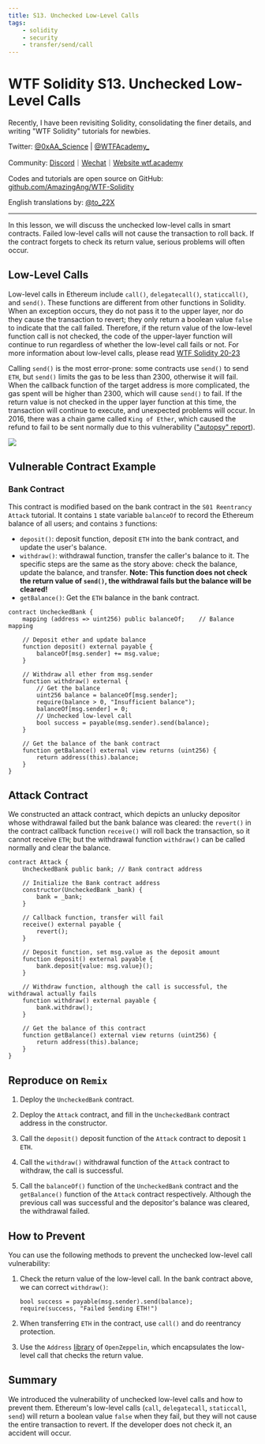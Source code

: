 ```yaml
---
title: S13. Unchecked Low-Level Calls
tags:
    - solidity
    - security
    - transfer/send/call
---
```


# WTF Solidity S13. Unchecked Low-Level Calls

Recently, I have been revisiting Solidity, consolidating the finer details, and writing "WTF Solidity" tutorials for newbies.

Twitter: [@0xAA_Science](https://twitter.com/0xAA_Science) | [@WTFAcademy_](https://twitter.com/WTFAcademy_)

Community: [Discord](https://discord.gg/5akcruXrsk)｜[Wechat](https://docs.google.com/forms/d/e/1FAIpQLSe4KGT8Sh6sJ7hedQRuIYirOoZK_85miz3dw7vA1-YjodgJ-A/viewform?usp=sf_link)｜[Website wtf.academy](https://wtf.academy)

Codes and tutorials are open source on GitHub: [github.com/AmazingAng/WTF-Solidity](https://github.com/AmazingAng/WTF-Solidity)

English translations by: [@to_22X](https://twitter.com/to_22X)

-----

In this lesson, we will discuss the unchecked low-level calls in smart contracts. Failed low-level calls will not cause the transaction to roll back. If the contract forgets to check its return value, serious problems will often occur.

## Low-Level Calls

Low-level calls in Ethereum include `call()`, `delegatecall()`, `staticcall()`, and `send()`. These functions are different from other functions in Solidity. When an exception occurs, they do not pass it to the upper layer, nor do they cause the transaction to revert; they only return a boolean value `false` to indicate that the call failed. Therefore, if the return value of the low-level function call is not checked, the code of the upper-layer function will continue to run regardless of whether the low-level call fails or not. For more information about low-level calls, please read [WTF Solidity 20-23](https://github.com/AmazingAng/WTF-Solidity)

Calling `send()` is the most error-prone: some contracts use `send()` to send `ETH`, but `send()` limits the gas to be less than 2300, otherwise it will fail. When the callback function of the target address is more complicated, the gas spent will be higher than 2300, which will cause `send()` to fail. If the return value is not checked in the upper layer function at this time, the transaction will continue to execute, and unexpected problems will occur. In 2016, there was a chain game called `King of Ether`, which caused the refund to fail to be sent normally due to this vulnerability (["autopsy" report](https://www.kingoftheether.com/postmortem.html)).

![](./img/S13-1.png)

## Vulnerable Contract Example

### Bank Contract

This contract is modified based on the bank contract in the `S01 Reentrancy Attack` tutorial. It contains `1` state variable `balanceOf` to record the Ethereum balance of all users; and contains `3` functions:
- `deposit()`: deposit function, deposit `ETH` into the bank contract, and update the user's balance.
- `withdraw()`: withdrawal function, transfer the caller's balance to it. The specific steps are the same as the story above: check the balance, update the balance, and transfer. **Note: This function does not check the return value of `send()`, the withdrawal fails but the balance will be cleared!**
- `getBalance()`: Get the `ETH` balance in the bank contract.

```solidity
contract UncheckedBank {
    mapping (address => uint256) public balanceOf;    // Balance mapping

    // Deposit ether and update balance
    function deposit() external payable {
        balanceOf[msg.sender] += msg.value;
    }

    // Withdraw all ether from msg.sender
    function withdraw() external {
        // Get the balance
        uint256 balance = balanceOf[msg.sender];
        require(balance > 0, "Insufficient balance");
        balanceOf[msg.sender] = 0;
        // Unchecked low-level call
        bool success = payable(msg.sender).send(balance);
    }

    // Get the balance of the bank contract
    function getBalance() external view returns (uint256) {
        return address(this).balance;
    }
}
```

## Attack Contract

We constructed an attack contract, which depicts an unlucky depositor whose withdrawal failed but the bank balance was cleared: the `revert()` in the contract callback function `receive()` will roll back the transaction, so it cannot receive `ETH`; but the withdrawal function `withdraw()` can be called normally and clear the balance.

```solidity
contract Attack {
    UncheckedBank public bank; // Bank contract address

    // Initialize the Bank contract address
    constructor(UncheckedBank _bank) {
        bank = _bank;
    }
    
    // Callback function, transfer will fail
    receive() external payable {
        revert();
    }

    // Deposit function, set msg.value as the deposit amount
    function deposit() external payable {
        bank.deposit{value: msg.value}();
    }

    // Withdraw function, although the call is successful, the withdrawal actually fails
    function withdraw() external payable {
        bank.withdraw();
    }

    // Get the balance of this contract
    function getBalance() external view returns (uint256) {
        return address(this).balance;
    }
}
```

## Reproduce on `Remix`

1. Deploy the `UncheckedBank` contract.

2. Deploy the `Attack` contract, and fill in the `UncheckedBank` contract address in the constructor.

3. Call the `deposit()` deposit function of the `Attack` contract to deposit `1 ETH`.

4. Call the `withdraw()` withdrawal function of the `Attack` contract to withdraw, the call is successful.

5. Call the `balanceOf()` function of the `UncheckedBank` contract and the `getBalance()` function of the `Attack` contract respectively. Although the previous call was successful and the depositor's balance was cleared, the withdrawal failed.

## How to Prevent

You can use the following methods to prevent the unchecked low-level call vulnerability:

1. Check the return value of the low-level call. In the bank contract above, we can correct `withdraw()`:
    ```solidity
    bool success = payable(msg.sender).send(balance);
    require(success, "Failed Sending ETH!")
    ```

2. When transferring `ETH` in the contract, use `call()` and do reentrancy protection.
   
3. Use the `Address` [library](https://github.com/OpenZeppelin/openzeppelin-contracts/blob/master/contracts/utils/Address.sol) of `OpenZeppelin`, which encapsulates the low-level call that checks the return value.

## Summary

We introduced the vulnerability of unchecked low-level calls and how to prevent them. Ethereum's low-level calls (`call`, `delegatecall`, `staticcall`, `send`) will return a boolean value `false` when they fail, but they will not cause the entire transaction to revert. If the developer does not check it, an accident will occur.
